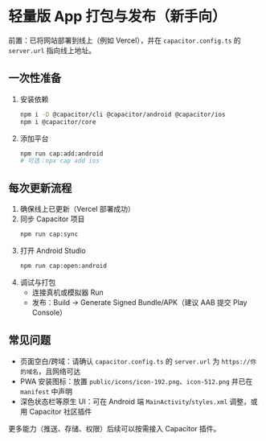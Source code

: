 # 轻量版 App 打包与发布（新手向）

前置：已将网站部署到线上（例如 Vercel），并在 `capacitor.config.ts` 的 `server.url` 指向线上地址。

## 一次性准备
1. 安装依赖
   ```bash
   npm i -D @capacitor/cli @capacitor/android @capacitor/ios
   npm i @capacitor/core
   ```
2. 添加平台
   ```bash
   npm run cap:add:android
   # 可选：npx cap add ios
   ```

## 每次更新流程
1. 确保线上已更新（Vercel 部署成功）
2. 同步 Capacitor 项目
   ```bash
   npm run cap:sync
   ```
3. 打开 Android Studio
   ```bash
   npm run cap:open:android
   ```
4. 调试与打包
   - 连接真机或模拟器 Run
   - 发布：Build → Generate Signed Bundle/APK（建议 AAB 提交 Play Console）

## 常见问题
- 页面空白/跨域：请确认 `capacitor.config.ts` 的 `server.url` 为 `https://你的域名`，且网络可达
- PWA 安装图标：放置 `public/icons/icon-192.png`、`icon-512.png` 并已在 `manifest` 中声明
- 深色状态栏等原生 UI：可在 Android 端 `MainActivity`/`styles.xml` 调整，或用 Capacitor 社区插件

更多能力（推送、存储、权限）后续可以按需接入 Capacitor 插件。
